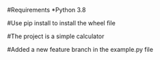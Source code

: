 #Requirements
*Python 3.8

#Use pip install to install the wheel file

#The project is a simple calculator

#Added a new feature branch in the example.py file
